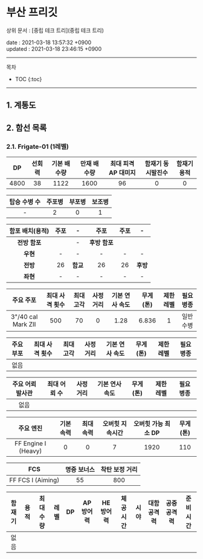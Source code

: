 # 부산 프리깃

상위 문서 : [중립 테크 트리](중립 테크 트리)

date : 2021-03-18 13:57:32 +0900\
updated : 2021-03-18 23:46:15 +0900

---

목차
* TOC
{:toc}

---

## 1. 계통도

## 2. 함선 목록

### 2.1. Frigate-01 (1레벨)



**DP**|**선회력**|**기본 배수량**|**만재 배수량**|**최대 피격 AP 대미지**|**함재기 동시발진수**|**함재기 용적**
:-:|:-:|:-:|:-:|:-:|:-:|:-:
4800|38|1122|1600|96|0|0

**탑승 수병 수**|**주포병**|**부포병**|**보조병**
:-:|:-:|:-:|:-:
-|2|0|1

**함포 배치(용적)**|**주포**|-|**주포**|**주포**|-
:-:|:-:|:-:|:-:|:-:|:-:
**전방 함포**||-|**후방 함포**||
**우현**|-|-|-|-|-
**전방**|26|**함교**|26|26|**후방**
**좌현**|-|-|-|-|-

**주요 주포**|**최대 사격 횟수**|**최대 고각**|**사정거리**|**기본 연사 속도**|**무게(톤)**|**제한 레벨**|**필요 병종**
:-:|:-:|:-:|:-:|:-:|:-:|:-:|:-:
3"/40 cal Mark ZII|500|70|0|1.28|6.836|1|일반수병

**주요 부포**|**최대 사격 횟수**|**최대 고각**|**사정거리**|**기본 연사 속도**|**무게(톤)**|**제한 레벨**|**필요 병종**
:-:|:-:|:-:|:-:|:-:|:-:|:-:|:-:
없음|||||||

**주요 어뢰 발사관**|**최대 어뢰 수**|**사정거리**|**기본 연사 속도**|**무게(톤)**|**제한 레벨**|**필요 병종**
:-:|:-:|:-:|:-:|:-:|:-:|:-:
없음||||||

**주요 엔진**|**기본 속력**|**최대 속력**|**오버힛 지속시간**|**오버힛 가능 최소 DP**|**무게(톤)**
:-:|:-:|:-:|:-:|:-:|:-:
FF Engine I (Heavy)|0|0|7|1920|110

**FCS**|**명중 보너스**|**착탄 보정 거리**
:-:|:-:|:-:
FF FCS I (Aiming)|55|800

**함재기**|**용적**|**최대 수량**|**레벨**|**DP**|**AP 방어력**|**HE 방어력**|**체공 시간**|**시야**|**대함 공격력**|**공중 공격력**|**준비 시간**
:-:|:-:|:-:|:-:|:-:|:-:|:-:|:-:|:-:|:-:|:-:|:-:
없음|||||||||||

